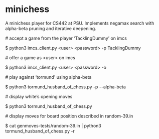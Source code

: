 # minichess
A minichess player for CS442 at PSU. Implements negamax search with alpha-beta pruning and iterative deepening.

\# accept a game from the player ‘TacklingDummy’ on imcs

$ python3 imcs_client.py \<user\> \<password\> -p TacklingDummy 
    
\# offer a game as \<user\> on imcs

$ python3 imcs_client.py \<user\> \<password\> -o       

\# play against ‘tormund' using alpha-beta

$ python3 tormund_husband_of_chess.py -p --alpha-beta 

\# display white’s opening moves

$ python3 tormund_husband_of_chess.py
            
\# display moves for board position described in random-39.in

$ cat genmoves-tests/random-39.in | python3 tormund_husband_of_chess.py -r
